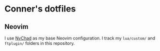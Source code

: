 # Conner's dotfiles

## Neovim

I use [NvChad](https://nvchad.com/) as my base Neovim configuration.
I track my `lua/custom/` and `ftplugin/` folders in this repository.
